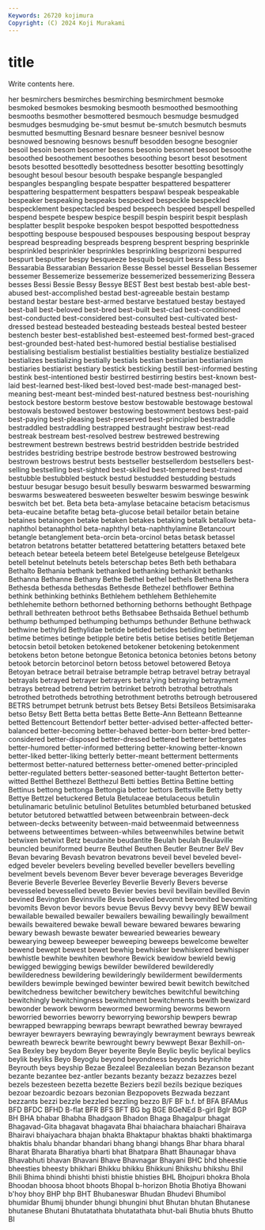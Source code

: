 ```yaml
---
Keywords: 26720 kojimura
Copyright: (C) 2024 Koji Murakami
---
```


# title

Write contents here.



her besmirchers besmirches besmirching besmirchment
besmoke besmoked besmokes besmoking besmooth besmoothed besmoothing besmooths besmother besmottered
besmouch besmudge besmudged besmudges besmudging be-smut besmut be-smutch besmutch besmuts
besmutted besmutting Besnard besnare besneer besnivel besnow besnowed besnowing besnows
besnuff besodden besogne besognier besoil besoin besom besomer besoms besonio
besonnet besoot besoothe besoothed besoothement besoothes besoothing besort besot besotment
besots besotted besottedly besottedness besotter besotting besottingly besought besoul besour
besouth bespake bespangle bespangled bespangles bespangling bespate bespatter bespattered bespatterer
bespattering bespatterment bespatters bespawl bespeak bespeakable bespeaker bespeaking bespeaks bespecked
bespeckle bespeckled bespecklement bespectacled besped bespeech bespeed bespell bespelled bespend
bespete bespew bespice bespill bespin bespirit bespit besplash besplatter besplit
bespoke bespoken bespot bespotted bespottedness bespotting bespouse bespoused bespouses bespousing
bespout bespray bespread bespreading bespreads bespreng besprent bespring besprinkle besprinkled
besprinkler besprinkles besprinkling besprizorni bespurred bespurt besputter bespy besqueeze besquib
besquirt besra Bess bess Bessarabia Bessarabian Bessarion Besse Bessel bessel
Besselian Bessemer bessemer Bessemerize bessemerize bessemerized bessemerizing Bessera besses Bessi
Bessie Bessy Bessye BEST Best best bestab best-able best-abused best-accomplished
bestad best-agreeable bestain bestamp bestand bestar bestare best-armed bestarve bestatued
bestay bestayed best-ball best-beloved best-bred best-built best-clad best-conditioned best-conducted best-considered
best-consulted best-cultivated best-dressed bestead besteaded besteading besteads besteal bested besteer
bestench bester best-established best-esteemed best-formed best-graced best-grounded best-hated best-humored bestial
bestialise bestialised bestialising bestialism bestialist bestialities bestiality bestialize bestialized bestializes
bestializing bestially bestials bestian bestiarian bestiarianism bestiaries bestiarist bestiary bestick
besticking bestill best-informed besting bestink best-intentioned bestir bestirred bestirring bestirs
best-known best-laid best-learned best-liked best-loved best-made best-managed best-meaning best-meant best-minded
best-natured bestness best-nourishing bestock bestore bestorm bestove bestow bestowable bestowage
bestowal bestowals bestowed bestower bestowing bestowment bestows best-paid best-paying best-pleasing
best-preserved best-principled bestraddle bestraddled bestraddling bestrapped bestraught bestraw best-read bestreak
bestream best-resolved bestrew bestrewed bestrewing bestrewment bestrewn bestrews bestrid bestridden
bestride bestrided bestrides bestriding bestripe bestrode bestrow bestrowed bestrowing bestrown
bestrows bestrut bests bestseller bestsellerdom bestsellers best-selling bestselling best-sighted best-skilled
best-tempered best-trained bestubble bestubbled bestuck bestud bestudded bestudding bestuds bestuur
besugar besugo besuit besully beswarm beswarmed beswarming beswarms besweatered besweeten
beswelter beswim beswinge beswink beswitch bet bet. Beta beta beta-amylase
betacaine betacism betacismus beta-eucaine betafite betag beta-glucose betail betailor betain
betaine betaines betainogen betake betaken betakes betaking betalk betallow beta-naphthol
betanaphthol beta-naphthyl beta-naphthylamine Betancourt betangle betanglement beta-orcin beta-orcinol betas betask
betassel betatron betatrons betatter betattered betattering betatters betaxed bete beteach
betear beteela beteem betel Betelgeuse betelgeuse Betelgeux betell betelnut betelnuts
betels beterschap betes Beth beth bethabara Bethalto Bethania bethank bethanked
bethanking bethankit bethanks Bethanna Bethanne Bethany Bethe Bethel bethel bethels
Bethena Bethera Bethesda bethesda bethesdas Bethesde Bethezel bethflower Bethina bethink
bethinking bethinks Bethlehem bethlehem Bethlehemite bethlehemite bethorn bethorned bethorning bethorns
bethought Bethpage bethrall bethreaten bethroot beths Bethsabee Bethsaida Bethuel bethumb
bethump bethumped bethumping bethumps bethunder Bethune bethwack bethwine bethylid Bethylidae
betide betided betides betiding betimber betime betimes betinge betipple betire
betis betise betises betitle Betjeman betocsin betoil betoken betokened betokener
betokening betokenment betokens beton betone betongue Betonica betonica betonies betons
betony betook betorcin betorcinol betorn betoss betowel betowered Betoya Betoyan
betrace betrail betraise betrample betrap betravel betray betrayal betrayals betrayed
betrayer betrayers betra'ying betraying betrayment betrays betread betrend betrim betrinket
betroth betrothal betrothals betrothed betrotheds betrothing betrothment betroths betrough betrousered
BETRS betrumpet betrunk betrust bets Betsey Betsi Betsileos Betsimisaraka betso
Betsy Bett Betta betta bettas Bette Bette-Ann Betteann Betteanne betted
Bettencourt Bettendorf better better-advised better-affected better-balanced better-becoming better-behaved better-born better-bred
better-considered better-disposed better-dressed bettered betterer bettergates better-humored better-informed bettering better-knowing
better-known better-liked better-liking betterly better-meant betterment betterments bettermost better-natured betterness
better-omened better-principled better-regulated betters better-seasoned better-taught Betterton better-witted Betthel Betthezel
Betthezul Betti betties Bettina Bettine betting Bettinus bettong bettonga Bettongia
bettor bettors Bettsville Betty betty Bettye Bettzel betuckered Betula Betulaceae
betulaceous betulin betulinamaric betulinic betulinol Betulites betumbled beturbaned betusked betutor
betutored betwattled between betweenbrain between-deck between-decks betweenity between-maid betweenmaid betweenness
betweens betweentimes between-whiles betweenwhiles betwine betwit betwixen betwixt Betz beudanite
beudantite Beulah beulah Beulaville beuncled beuniformed beurre Beuthel Beuthen Beutler
Beutner BeV Bev Bevan bevaring Bevash bevatron bevatrons beveil bevel
beveled bevel-edged beveler bevelers beveling bevelled beveller bevellers bevelling bevelment
bevels bevenom Bever bever beverage beverages Beveridge Beverie Beverle Beverlee
Beverley Beverlie Beverly Bevers beverse bevesseled bevesselled beveto Bevier bevies
bevil bevillain bevilled Bevin bevined Bevington Bevinsville Bevis bevoiled bevomit
bevomited bevomiting bevomits Bevon bevor bevors bevue Bevus Bevvy bevvy
bevy BEW bewail bewailable bewailed bewailer bewailers bewailing bewailingly bewailment
bewails bewaitered bewake bewall beware bewared bewares bewaring bewary bewash
bewaste bewater bewearied bewearies beweary bewearying beweep beweeper beweeping beweeps
bewelcome bewelter bewend bewept bewest bewet bewhig bewhisker bewhiskered bewhisper
bewhistle bewhite bewhiten bewhore Bewick bewidow bewield bewig bewigged bewigging
bewigs bewilder bewildered bewilderedly bewilderedness bewildering bewilderingly bewilderment bewilderments bewilders
bewimple bewinged bewinter bewired bewit bewitch bewitched bewitchedness bewitcher bewitchery
bewitches bewitchful bewitching bewitchingly bewitchingness bewitchment bewitchments bewith bewizard bewonder
bework beworm bewormed beworming beworms beworn beworried beworries beworry beworrying
beworship bewpers bewrap bewrapped bewrapping bewraps bewrapt bewrathed bewray bewrayed
bewrayer bewrayers bewraying bewrayingly bewrayment bewrays bewreak bewreath bewreck bewrite
bewrought bewry bewwept Bexar Bexhill-on-Sea Bexley bey beydom Beyer beyerite
Beyle Beylic beylic beylical beylics beylik beyliks Beyo Beyoglu beyond
beyondness beyonds beyrichite Beyrouth beys beyship Bezae Bezaleel Bezaleelian bezan
Bezanson bezant bezante bezantee bez-antler bezants bezanty bezazz bezazzes bezel
bezels bezesteen bezetta bezette Beziers bezil bezils bezique beziques bezoar
bezoardic bezoars bezonian Bezpopovets Bezwada bezzant bezzants bezzi bezzle bezzled
bezzling bezzo B/F BF b.f. bf BFA BFAMus BFD BFDC
BFHD B-flat BFR BFS BFT BG bg BGE BGeNEd B-girl
Bglr BGP BH BHA bhabar Bhabha Bhadgaon Bhadon Bhaga Bhagalpur
bhagat Bhagavad-Gita bhagavat bhagavata Bhai bhaiachara bhaiachari Bhairava Bhairavi bhaiyachara
bhajan bhakta Bhaktapur bhaktas bhakti bhaktimarga bhaktis bhalu bhandar bhandari
bhang bhangi bhangs Bhar bhara bharal Bharat Bharata Bharatiya bharti
bhat Bhatpara Bhatt Bhaunagar bhava Bhavabhuti bhavan Bhavani Bhave Bhavnagar
Bhayani BHC bhd bheestie bheesties bheesty bhikhari Bhikku bhikku Bhikkuni
Bhikshu bhikshu Bhil Bhili Bhima bhindi bhishti bhisti bhistie bhisties
BHL Bhojpuri bhokra Bhola Bhoodan bhoosa bhoot bhoots Bhopal b-horizon
Bhotia Bhotiya Bhowani b'hoy bhoy BHP bhp BHT Bhubaneswar Bhudan
Bhudevi Bhumibol bhumidar Bhumij bhunder bhungi bhungini bhut Bhutan bhutan
Bhutanese bhutanese Bhutani Bhutatathata bhutatathata bhut-bali Bhutia bhuts Bhutto BI
